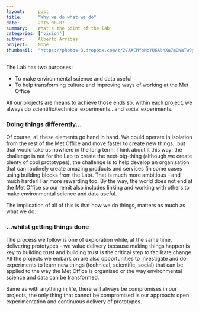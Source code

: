```yaml
---
layout:     post
title:      "Why we do what we do"
date:       2015-08-07
summary:    What's the point of the lab
categories: ['vision']
author:     Alberto Arribas
project:    None
thumbnail:  "https://photos-3.dropbox.com/t/2/AACMYoMcYU6AbhXa7mOKaTw9gn6ScBMyY1mZW47MD10d7Q/12/2665124/jpeg/32x32/1/1439478000/0/2/qmcloud.jpg/CKTVogEgASACIAMgBCAFIAYgBygCKAc/MffMFElwO2N0sj5dwyZUIsjdxkuF7KMjYBKJqrX2Phk?size=1024x768&size_mode=2"
---
```


The Lab has two purposes:

- To make environmental science and data useful
- To help transforming culture and improving ways of working at the Met Office

All our projects are means to achieve those ends so, within each project, we always do scientific/technical experiments...and social experiments.

### Doing things differently...

Of course, all these elements go hand in hand. We could operate in isolation from the rest of the Met Office and move faster to create new things...but that would take us nowhere in the long term. Think about it this way: the challenge is not for the Lab to create the next-big-thing (although we create plenty of cool prototypes), the challenge is to help develop an organisation that can routinely create amazing products and services (in some cases using building blocks from the Lab). That is much more ambitious - and much harder! Far more rewarding too. By the way, the world does not end at the Met Office so our remit also includes linking and working with others to make environmental science and data useful.

The implication of all of this is that how we do things, matters as much as what we do.

### ...whilst getting things done

The process we follow is one of exploration while, at the same time, delivering prototypes - we value delivery because making things happen is key to building trust and building trust is the critical step to facilitate change. All the projects we embark on are also opportunities to investigate and do experiments to learn new things (technical, scientific, social) that can be applied to the way the Met Office is organised or the way environmental science and data can be transformed.

Same as with anything in life, there will always be compromises in our projects, the only thing that cannot be compromised is our approach: open experimentation and continuous delivery of prototypes.
